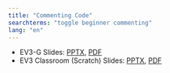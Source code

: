 ```yaml
---
title: "Commenting Code"
searchterms: "toggle beginner commenting"
lang: "en"
---
```

 <ul>
 <li class="ng-binding">EV3-G Slides:
 <a href="ProgrammingLessons/beginner/Comments.pptx">PPTX</a>,
 <a href="ProgrammingLessons/beginner/Comments.pdf">PDF</a>
 </li>
 <li class="ng-binding">EV3 Classroom (Scratch) Slides:
 <a href="ProgrammingLessons/beginner/scratch-Comments.pptx">PPTX</a>,
 <a href="ProgrammingLessons/beginner/scratch-Comments.pdf">PDF</a>
 </li>

 </ul>
